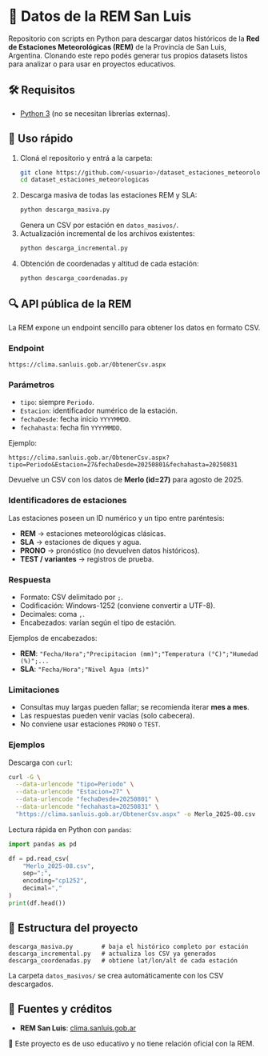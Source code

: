 # 📡 Datos de la REM San Luis

Repositorio con scripts en Python para descargar datos históricos de la **Red de Estaciones Meteorológicas (REM)** de la Provincia de San Luis, Argentina. Clonando este repo podés generar tus propios datasets listos para analizar o para usar en proyectos educativos.

## 🛠 Requisitos
- [Python 3](https://www.python.org/) (no se necesitan librerías externas).

## 🚀 Uso rápido
1. Cloná el repositorio y entrá a la carpeta:
   ```bash
   git clone https://github.com/<usuario>/dataset_estaciones_meteorologicas.git
   cd dataset_estaciones_meteorologicas
   ```
2. Descarga masiva de todas las estaciones REM y SLA:
   ```bash
   python descarga_masiva.py
   ```
   Genera un CSV por estación en `datos_masivos/`.
3. Actualización incremental de los archivos existentes:
   ```bash
   python descarga_incremental.py
   ```
4. Obtención de coordenadas y altitud de cada estación:
   ```bash
   python descarga_coordenadas.py
   ```

## 🔍 API pública de la REM
La REM expone un endpoint sencillo para obtener los datos en formato CSV.

### Endpoint
```
https://clima.sanluis.gob.ar/ObtenerCsv.aspx
```

### Parámetros
- `tipo`: siempre `Periodo`.
- `Estacion`: identificador numérico de la estación.
- `fechaDesde`: fecha inicio `YYYYMMDD`.
- `fechahasta`: fecha fin `YYYYMMDD`.

Ejemplo:
```
https://clima.sanluis.gob.ar/ObtenerCsv.aspx?tipo=Periodo&Estacion=27&fechaDesde=20250801&fechahasta=20250831
```
Devuelve un CSV con los datos de **Merlo (id=27)** para agosto de 2025.

### Identificadores de estaciones
Las estaciones poseen un ID numérico y un tipo entre paréntesis:
- **REM** → estaciones meteorológicas clásicas.
- **SLA** → estaciones de diques y agua.
- **PRONO** → pronóstico (no devuelven datos históricos).
- **TEST / variantes** → registros de prueba.

### Respuesta
- Formato: CSV delimitado por `;`.
- Codificación: Windows-1252 (conviene convertir a UTF-8).
- Decimales: coma `,`.
- Encabezados: varían según el tipo de estación.

Ejemplos de encabezados:
- **REM**: `"Fecha/Hora";"Precipitacion (mm)";"Temperatura (°C)";"Humedad (%)";...`
- **SLA**: `"Fecha/Hora";"Nivel Agua (mts)"`

### Limitaciones
- Consultas muy largas pueden fallar; se recomienda iterar **mes a mes**.
- Las respuestas pueden venir vacías (solo cabecera).
- No conviene usar estaciones `PRONO` o `TEST`.

### Ejemplos
Descarga con `curl`:
```bash
curl -G \
  --data-urlencode "tipo=Periodo" \
  --data-urlencode "Estacion=27" \
  --data-urlencode "fechaDesde=20250801" \
  --data-urlencode "fechahasta=20250831" \
  "https://clima.sanluis.gob.ar/ObtenerCsv.aspx" -o Merlo_2025-08.csv
```
Lectura rápida en Python con `pandas`:
```python
import pandas as pd

df = pd.read_csv(
    "Merlo_2025-08.csv",
    sep=";",
    encoding="cp1252",
    decimal="," 
)
print(df.head())
```

## 📂 Estructura del proyecto
```
descarga_masiva.py        # baja el histórico completo por estación
descarga_incremental.py   # actualiza los CSV ya generados
descarga_coordenadas.py   # obtiene lat/lon/alt de cada estación
```
La carpeta `datos_masivos/` se crea automáticamente con los CSV descargados.

## 🔗 Fuentes y créditos
- **REM San Luis**: [clima.sanluis.gob.ar](https://clima.sanluis.gob.ar)

📌 Este proyecto es de uso educativo y no tiene relación oficial con la REM.
